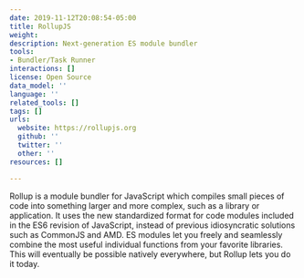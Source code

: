 ```yaml
---
date: 2019-11-12T20:08:54-05:00
title: RollupJS
weight: 
description: Next-generation ES module bundler
tools:
- Bundler/Task Runner
interactions: []
license: Open Source
data_model: ''
language: ''
related_tools: []
tags: []
urls:
  website: https://rollupjs.org
  github: ''
  twitter: ''
  other: ''
resources: []

---
```

Rollup is a module bundler for JavaScript which compiles small pieces of code into something larger and more complex, such as a library or application. It uses the new standardized format for code modules included in the ES6 revision of JavaScript, instead of previous idiosyncratic solutions such as CommonJS and AMD. ES modules let you freely and seamlessly combine the most useful individual functions from your favorite libraries. This will eventually be possible natively everywhere, but Rollup lets you do it today.